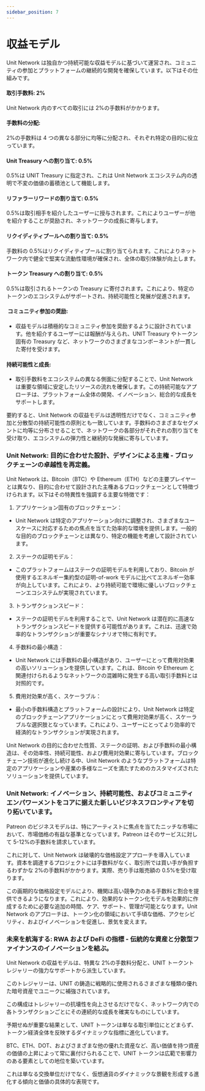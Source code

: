 ```yaml
---
sidebar_position: 7
---
```


# 収益モデル

Unit Network は独自かつ持続可能な収益モデルに基づいて運営され、コミュニティの参加とプラットフォームの継続的な開発を確保しています。以下はその仕組みです。

#### 取引手数料: 2%

Unit Network 内のすべての取引には 2%の手数料がかかります。

#### 手数料の分配:

2%の手数料は 4 つの異なる部分に均等に分配され、それぞれ特定の目的に役立っています。

#### Unit Treasury への割り当て: 0.5%

0.5%は UNIT Treasury に指定され、これは Unit Network エコシステム内の透明で不変の価値の蓄積池として機能します。

#### リファラーリワードの割り当て: 0.5%

0.5%は取引相手を紹介したユーザーに授与されます。これによりユーザーが他を紹介することが奨励され、ネットワークの成長に寄与します。

#### リクイディティプールへの割り当て: 0.5%

手数料の 0.5%はリクイディティプールに割り当てられます。これによりネットワーク内で健全で堅実な流動性環境が確保され、全体の取引体験が向上します。

#### トークン Treasury への割り当て: 0.5%

0.5%は取引されるトークンの Treasury に寄付されます。これにより、特定のトークンのエコシステムがサポートされ、持続可能性と発展が促進されます。

#### ​ コミュニティ参加の奨励:

- 収益モデルは積極的なコミュニティ参加を奨励するように設計されています。他を紹介するユーザーには報酬が与えられ、UNIT Treasury やトークン固有の Treasury など、ネットワークのさまざまなコンポーネントが一貫した寄付を受けます。

#### 持続可能性と成長:

- 取引手数料をエコシステムの異なる側面に分配することで、Unit Network は重要な領域に安定したリソースの流れを確保します。この持続可能なアプローチは、プラットフォーム全体の開発、イノベーション、総合的な成長をサポートします。

要約すると、Unit Network の収益モデルは透明性だけでなく、コミュニティ参加と分散型の持続可能性の原則とも一致しています。手数料のさまざまなセグメントに均等に分布させることで、ネットワークの各部分がそれぞれの割り当てを受け取り、エコシステムの弾力性と継続的な発展に寄与しています。

### Unit Network: 目的に合わせた設計、デザインによる主権 - ブロックチェーンの卓越性を再定義。

Unit Network は、Bitcoin（BTC）や Ethereum（ETH）などの主要プレイヤーとは異なり、目的に合わせて設計された主権あるブロックチェーンとして特徴づけられます。以下はその特異性を強調する主要な特徴です：

1. アプリケーション固有のブロックチェーン：

- Unit Network は特定のアプリケーション向けに調整され、さまざまなユースケースに対応するための焦点を当てた効率的な環境を提供します。一般的な目的のブロックチェーンとは異なり、特定の機能を考慮して設計されています。

2. ステークの証明モデル：

- このプラットフォームはステークの証明モデルを利用しており、Bitcoin が使用するエネルギー集約型の証明-of-work モデルに比べてエネルギー効率が向上しています。これにより、より持続可能で環境に優しいブロックチェーンエコシステムが実現されています。

3. トランザクションスピード：

- ステークの証明モデルを利用することで、Unit Network は潜在的に高速なトランザクションスピードを提供する可能性があります。これは、迅速で効率的なトランザクションが重要なシナリオで特に有利です。

4. 手数料の最小構造：

- Unit Network には手数料の最小構造があり、ユーザーにとって費用対効果の高いソリューションを提供しています。これは、Bitcoin や Ethereum と関連付けられるようなネットワークの混雑時に発生する高い取引手数料とは対照的です。

5. 費用対効果が高く、スケーラブル：

- 最小の手数料構造とプラットフォームの設計により、Unit Network は特定のブロックチェーンアプリケーションにとって費用対効果が高く、スケーラブルな選択肢となっています。これにより、ユーザーにとってより効率的で経済的なトランザクションが実現されます。

Unit Network の目的に合わせた性質、ステークの証明、および手数料の最小構造は、その効率性、持続可能性、および費用対効果に寄与しています。ブロックチェーン技術が進化し続ける中、Unit Network のようなプラットフォームは特定のアプリケーションや産業の多様なニーズを満たすためのカスタマイズされたソリューションを提供しています。

### Unit Network: イノベーション、持続可能性、およびコミュニティエンパワーメントをコアに据えた新しいビジネスフロンティアを切り拓いています。

Patreon のビジネスモデルは、特にアーティストに焦点を当てたニッチな市場において、市場価格の有益な基準となっています。Patreon はそのサービスに対して 5-12%の手数料を請求しています。

これに対して、Unit Network は破壊的な価格設定アプローチを導入しています。資本を調達するプロジェクトには手数料がなく、取引所では買い手が負担するわずかな 2%の手数料がかかります。実際、売り手は販売額の 0.5%を受け取ります。

この画期的な価格設定モデルにより、機関は高い競争力のある手数料と割合を提供できるようになります。これにより、効果的なトークン化モデルを効果的に作成するために必要な追加の時間、ケア、サポート、管理が可能となります。Unit Network のアプローチは、トークン化の領域において手頃な価格、アクセシビリティ、およびイノベーションを促進し、景気を変えます。

### 未来を航海する: RWA および DeFi の指標 - 伝統的な資産と分散型ファイナンスのイノベーションを結ぶ。

Unit Network の収益モデルは、特異な 2%の手数料分配と、UNIT トークントレジャリーの強力なサポートから派生しています。

このトレジャリーは、UNIT の鋳造に戦略的に使用されるさまざまな種類の優れた暗号資産でユニークに補強されています。

この構成はトレジャリーの抗壊性を向上させるだけでなく、ネットワーク内での各トランザクションごとにその連続的な成長を確実なものにしています。

予期せぬが重要な結果として、UNIT トークンは単なる取引単位にとどまらず、トークン経済全体を反映するダイナミックな指標に進化しています。

BTC、ETH、DOT、およびさまざまな他の優れた資産など、高い価値を持つ資産の価値の上昇によって常に裏付けられることで、UNIT トークンは広範で影響力のある要素としての地位を築いています。

これは単なる交換単位だけでなく、仮想通貨のダイナミックな景観を形成する進化する傾向と価値の具体的な表現です。
